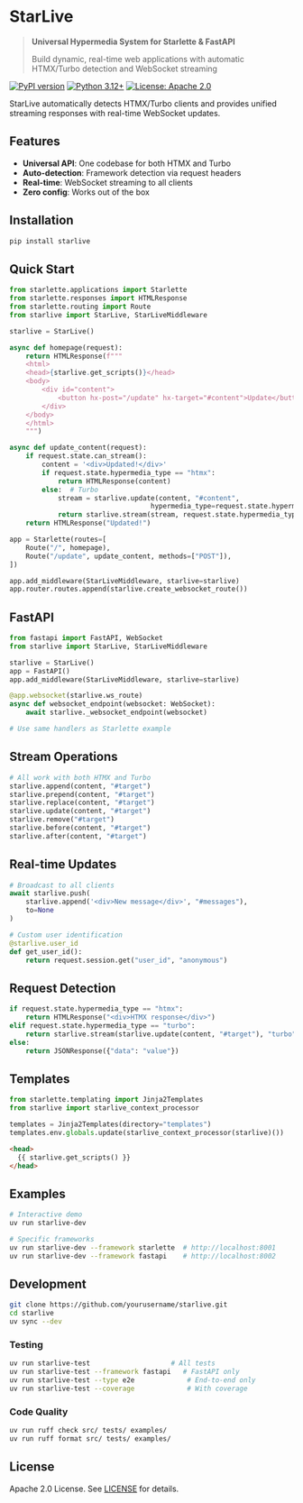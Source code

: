 # StarLive

> **Universal Hypermedia System for Starlette & FastAPI**
>
> Build dynamic, real-time web applications with automatic HTMX/Turbo detection and WebSocket streaming

[![PyPI version](https://badge.fury.io/py/starlive.svg)](https://pypi.org/project/starlive/)
[![Python 3.12+](https://img.shields.io/badge/python-3.12+-blue.svg)](https://www.python.org/downloads/)
[![License: Apache 2.0](https://img.shields.io/badge/License-Apache%202.0-blue.svg)](https://opensource.org/licenses/Apache-2.0)

StarLive automatically detects HTMX/Turbo clients and provides unified streaming responses with real-time WebSocket updates.

## Features

- **Universal API**: One codebase for both HTMX and Turbo
- **Auto-detection**: Framework detection via request headers
- **Real-time**: WebSocket streaming to all clients
- **Zero config**: Works out of the box

## Installation

```bash
pip install starlive
```

## Quick Start

```python
from starlette.applications import Starlette
from starlette.responses import HTMLResponse
from starlette.routing import Route
from starlive import StarLive, StarLiveMiddleware

starlive = StarLive()

async def homepage(request):
    return HTMLResponse(f"""
    <html>
    <head>{starlive.get_scripts()}</head>
    <body>
        <div id="content">
            <button hx-post="/update" hx-target="#content">Update</button>
        </div>
    </body>
    </html>
    """)

async def update_content(request):
    if request.state.can_stream():
        content = '<div>Updated!</div>'
        if request.state.hypermedia_type == "htmx":
            return HTMLResponse(content)
        else:  # Turbo
            stream = starlive.update(content, "#content",
                                   hypermedia_type=request.state.hypermedia_type)
            return starlive.stream(stream, request.state.hypermedia_type)
    return HTMLResponse("Updated!")

app = Starlette(routes=[
    Route("/", homepage),
    Route("/update", update_content, methods=["POST"]),
])

app.add_middleware(StarLiveMiddleware, starlive=starlive)
app.router.routes.append(starlive.create_websocket_route())
```

## FastAPI

```python
from fastapi import FastAPI, WebSocket
from starlive import StarLive, StarLiveMiddleware

starlive = StarLive()
app = FastAPI()
app.add_middleware(StarLiveMiddleware, starlive=starlive)

@app.websocket(starlive.ws_route)
async def websocket_endpoint(websocket: WebSocket):
    await starlive._websocket_endpoint(websocket)

# Use same handlers as Starlette example
```

## Stream Operations

```python
# All work with both HTMX and Turbo
starlive.append(content, "#target")
starlive.prepend(content, "#target")
starlive.replace(content, "#target")
starlive.update(content, "#target")
starlive.remove("#target")
starlive.before(content, "#target")
starlive.after(content, "#target")
```

## Real-time Updates

```python
# Broadcast to all clients
await starlive.push(
    starlive.append('<div>New message</div>', "#messages"),
    to=None
)

# Custom user identification
@starlive.user_id
def get_user_id():
    return request.session.get("user_id", "anonymous")
```

## Request Detection

```python
if request.state.hypermedia_type == "htmx":
    return HTMLResponse("<div>HTMX response</div>")
elif request.state.hypermedia_type == "turbo":
    return starlive.stream(starlive.update(content, "#target"), "turbo")
else:
    return JSONResponse({"data": "value"})
```

## Templates

```python
from starlette.templating import Jinja2Templates
from starlive import starlive_context_processor

templates = Jinja2Templates(directory="templates")
templates.env.globals.update(starlive_context_processor(starlive)())
```

```html
<head>
  {{ starlive.get_scripts() }}
</head>
```

## Examples

```bash
# Interactive demo
uv run starlive-dev

# Specific frameworks
uv run starlive-dev --framework starlette  # http://localhost:8001
uv run starlive-dev --framework fastapi    # http://localhost:8002
```

## Development

```bash
git clone https://github.com/yourusername/starlive.git
cd starlive
uv sync --dev
```

### Testing

```bash
uv run starlive-test                    # All tests
uv run starlive-test --framework fastapi   # FastAPI only
uv run starlive-test --type e2e             # End-to-end only
uv run starlive-test --coverage             # With coverage
```

### Code Quality

```bash
uv run ruff check src/ tests/ examples/
uv run ruff format src/ tests/ examples/
```

## License

Apache 2.0 License. See [LICENSE](LICENSE) for details.
